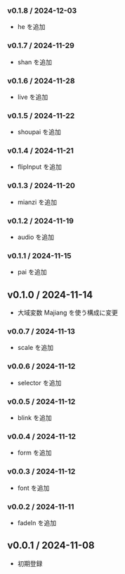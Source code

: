 ### v0.1.8 / 2024-12-03
  - he を追加

### v0.1.7 / 2024-11-29
  - shan を追加

### v0.1.6 / 2024-11-28
  - live を追加

### v0.1.5 / 2024-11-22
  - shoupai を追加

### v0.1.4 / 2024-11-21
  - flipInput を追加

### v0.1.3 / 2024-11-20
  - mianzi を追加

### v0.1.2 / 2024-11-19
  - audio を追加

### v0.1.1 / 2024-11-15
  - pai を追加

## v0.1.0 / 2024-11-14
  - 大域変数 Majiang を使う構成に変更

### v0.0.7 / 2024-11-13
  - scale を追加

### v0.0.6 / 2024-11-12
  - selector を追加

### v0.0.5 / 2024-11-12
  - blink を追加

### v0.0.4 / 2024-11-12
  - form を追加

### v0.0.3 / 2024-11-12
  - font を追加

### v0.0.2 / 2024-11-11
  - fadeIn を追加

## v0.0.1 / 2024-11-08
  - 初期登録
